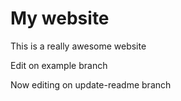 # My website

This is a really awesome website

Edit on example branch

Now editing on update-readme branch

